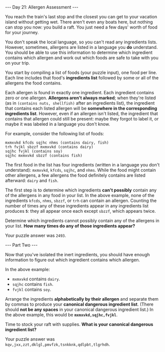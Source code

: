 --- Day 21: Allergen Assessment ---

You reach the train's last stop and the closest you can get to your vacation
island without getting wet. There aren't even any boats here, but nothing can
stop you now: you build a raft. You just need a few days' worth of food for
your journey.

You don't speak the local language, so you can't read any ingredients lists.
However, sometimes, allergens are listed in a language you **do** understand.
You should be able to use this information to determine which ingredient
contains which allergen and work out which foods are safe to take with you on
your trip.

You start by compiling a list of foods (your puzzle input), one food per line.
Each line includes that food's **ingredients list** followed by some or all of
the allergens the food contains.

Each allergen is found in exactly one ingredient. Each ingredient contains zero
or one allergen. **Allergens aren't always marked**; when they're listed (as in
`(contains nuts, shellfish)` after an ingredients list), the ingredient that
contains each listed allergen will be **somewhere in the corresponding
ingredients list**. However, even if an allergen isn't listed, the ingredient
that contains that allergen could still be present: maybe they forgot to label
it, or maybe it was labeled in a language you don't know.

For example, consider the following list of foods:

```
mxmxvkd kfcds sqjhc nhms (contains dairy, fish)
trh fvjkl sbzzf mxmxvkd (contains dairy)
sqjhc fvjkl (contains soy)
sqjhc mxmxvkd sbzzf (contains fish)
```

The first food in the list has four ingredients (written in a language you
don't understand): `mxmxvkd`, `kfcds`, `sqjhc`, and `nhms`. While the food
might contain other allergens, a few allergens the food definitely contains are
listed afterward: `dairy` and `fish`.

The first step is to determine which ingredients **can't possibly** contain any
of the allergens in any food in your list. In the above example, none of the
ingredients `kfcds`, `nhms`, `sbzzf`, or `trh` can contain an allergen.
Counting the number of times any of these ingredients appear in any ingredients
list produces **`5`**: they all appear once each except `sbzzf`, which appears
twice.

Determine which ingredients cannot possibly contain any of the allergens in
your list. **How many times do any of those ingredients appear?**

Your puzzle answer was `2493`.

--- Part Two ---

Now that you've isolated the inert ingredients, you should have enough
information to figure out which ingredient contains which allergen.

In the above example:

- `mxmxvkd` contains `dairy`.
- `sqjhc` contains `fish`.
- `fvjkl` contains `soy`.

Arrange the ingredients **alphabetically by their allergen** and separate them
by commas to produce your **canonical dangerous ingredient list**. (There
should **not be any spaces** in your canonical dangerous ingredient list.) In
the above example, this would be **`mxmxvkd,sqjhc,fvjkl`**.

Time to stock your raft with supplies. **What is your canonical dangerous
ingredient list?**

Your puzzle answer was `kqv,jxx,zzt,dklgl,pmvfzk,tsnkknk,qdlpbt,tlgrhdh`.
